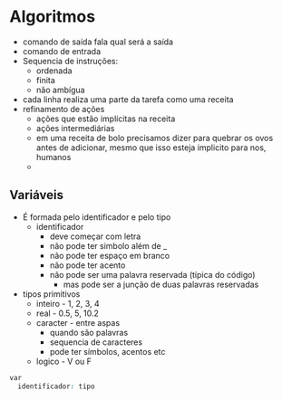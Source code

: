 # Algoritmos

- comando de saída fala qual será a saída
- comando de entrada
- Sequencia de instruções:
  - ordenada
  - finita
  - não ambígua
- cada linha realiza uma parte da tarefa como uma receita
- refinamento de ações
  - ações que estão implícitas na receita
  - ações intermediárias
  - em uma receita de bolo precisamos dizer para quebrar os ovos antes de adicionar, mesmo que isso esteja implicito para nos, humanos
  - 

## Variáveis

- É formada pelo identificador e pelo tipo
  - identificador
    - deve começar com letra
    - não pode ter simbolo além de _
    - não pode ter espaço em branco
    - não pode ter acento
    - não pode ser uma palavra reservada (típica do código)
      - mas pode ser a junção de duas palavras reservadas
- tipos primitivos
  - inteiro - 1, 2, 3, 4
  - real - 0.5, 5, 10.2
  - caracter - entre aspas
    - quando são palavras
    - sequencia de caracteres
    - pode ter símbolos, acentos etc
  - logico - V ou F

```css
var
  identificador: tipo
```
